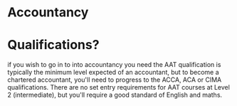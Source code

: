 # Accountancy 
# Qualifications?
if you wish to go in to into accountancy you need the AAT qualification is typically the minimum level expected of an accountant, but to become a chartered accountant, you'll need to progress to the ACCA, ACA or CIMA qualifications. There are no set entry requirements for AAT courses at Level 2 (intermediate), but you'll require a good standard of English and maths.
